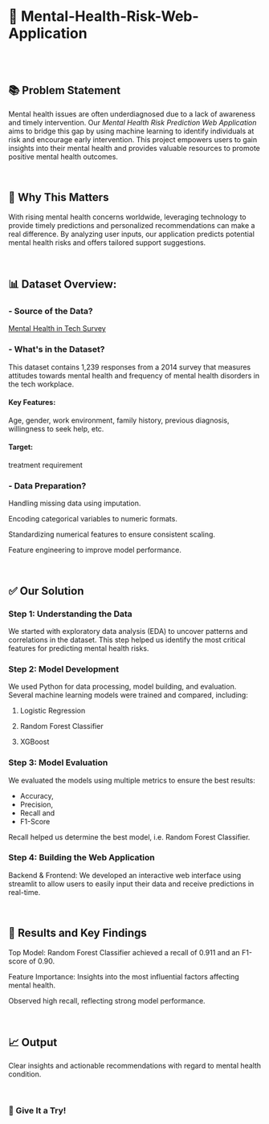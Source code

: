 # 🧠 Mental-Health-Risk-Web-Application 

                                            

<br><br>

## 📚 Problem Statement

Mental health issues are often underdiagnosed due to a lack of awareness and timely intervention. 
Our _Mental Health Risk Prediction Web Application_ aims to bridge this gap by using machine learning to identify individuals at risk and encourage early intervention. This project empowers users to gain insights into their mental health and provides valuable resources to promote positive mental health outcomes.

<br>



## 🎯 Why This Matters

With rising mental health concerns worldwide, leveraging technology to provide timely predictions and personalized recommendations can make a real difference. By analyzing user inputs, our application predicts potential mental health risks and offers tailored support suggestions.

<br>

## 📊 Dataset Overview:


### - Source of the Data?
[Mental Health in Tech Survey](https://www.kaggle.com/datasets/osmi/mental-health-in-tech-survey)


### - What's in the Dataset?
This dataset contains 1,239 responses from a 2014 survey that measures attitudes towards mental health and frequency of mental health disorders in the tech workplace. 


#### Key Features:
Age, gender, work environment, family history, previous diagnosis, willingness to seek help, etc. 

#### Target: 
treatment requirement




### - Data Preparation?

Handling missing data using imputation.

Encoding categorical variables to numeric formats.

Standardizing numerical features to ensure consistent scaling.

Feature engineering to improve model performance.


<br>

## ✅ Our Solution


### Step 1: Understanding the Data

We started with exploratory data analysis (EDA) to uncover patterns and correlations in the dataset. This step helped us identify the most critical features for predicting mental health risks.


### Step 2: Model Development

We used Python for data processing, model building, and evaluation. 
Several machine learning models were trained and compared, including:

1. Logistic Regression

2. Random Forest Classifier
   
3. XGBoost



### Step 3: Model Evaluation

We evaluated the models using multiple metrics to ensure the best results:

- Accuracy,
- Precision,
- Recall and
- F1-Score

Recall helped us determine the best model, i.e. Random Forest Classifier.
  

### Step 4: Building the Web Application

Backend & Frontend: We developed an interactive web interface using streamlit to allow users to easily input their data and receive predictions in real-time.


<br>

## 📌 Results and Key Findings


Top Model: Random Forest Classifier achieved a recall of 0.911 and an F1-score of 0.90.

Feature Importance: Insights into the most influential factors affecting mental health.

Observed high recall, reflecting strong model performance.


<br>

## 📈 Output

Clear insights and actionable recommendations with regard to mental health condition. 


<br>

### 🚀 Give It a Try!
